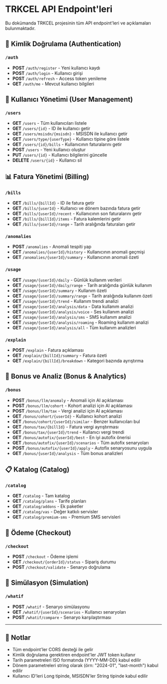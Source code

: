 # TRKCEL API Endpoint'leri

Bu dokümanda TRKCEL projesinin tüm API endpoint'leri ve açıklamaları bulunmaktadır.

## 🔐 Kimlik Doğrulama (Authentication)

### `/auth`
- **POST** `/auth/register` - Yeni kullanıcı kaydı
- **POST** `/auth/login` - Kullanıcı girişi
- **POST** `/auth/refresh` - Access token yenileme
- **GET** `/auth/me` - Mevcut kullanıcı bilgileri

## 👥 Kullanıcı Yönetimi (User Management)

### `/users`
- **GET** `/users` - Tüm kullanıcıları listele
- **GET** `/users/{id}` - ID ile kullanıcı getir
- **GET** `/users/msisdn/{msisdn}` - MSISDN ile kullanıcı getir
- **GET** `/users/type/{userType}` - Kullanıcı tipine göre listele
- **GET** `/users/{id}/bills` - Kullanıcının faturalarını getir
- **POST** `/users` - Yeni kullanıcı oluştur
- **PUT** `/users/{id}` - Kullanıcı bilgilerini güncelle
- **DELETE** `/users/{id}` - Kullanıcı sil

## 📊 Fatura Yönetimi (Billing)

### `/bills`
- **GET** `/bills/{billId}` - ID ile fatura getir
- **GET** `/bills/{userId}` - Kullanıcı ve dönem bazında fatura getir
- **GET** `/bills/{userId}/recent` - Kullanıcının son faturalarını getir
- **GET** `/bills/{billId}/items` - Fatura kalemlerini getir
- **GET** `/bills/{userId}/range` - Tarih aralığında faturaları getir

### `/anomalies`
- **POST** `/anomalies` - Anomali tespiti yap
- **GET** `/anomalies/{userId}/history` - Kullanıcının anomali geçmişi
- **GET** `/anomalies/{userId}/summary` - Kullanıcının anomali özeti

### `/usage`
- **GET** `/usage/{userId}/daily` - Günlük kullanım verileri
- **GET** `/usage/{userId}/daily/range` - Tarih aralığında günlük kullanım
- **GET** `/usage/{userId}/summary` - Kullanım özeti
- **GET** `/usage/{userId}/summary/range` - Tarih aralığında kullanım özeti
- **GET** `/usage/{userId}/trend` - Kullanım trendi analizi
- **GET** `/usage/{userId}/analysis/data` - Data kullanım analizi
- **GET** `/usage/{userId}/analysis/voice` - Ses kullanım analizi
- **GET** `/usage/{userId}/analysis/sms` - SMS kullanım analizi
- **GET** `/usage/{userId}/analysis/roaming` - Roaming kullanım analizi
- **GET** `/usage/{userId}/analysis/all` - Tüm kullanım analizleri

### `/explain`
- **POST** `/explain` - Fatura açıklaması
- **GET** `/explain/{billId}/summary` - Fatura özeti
- **GET** `/explain/{billId}/breakdown` - Kategori bazında ayrıştırma

## 🎁 Bonus ve Analiz (Bonus & Analytics)

### `/bonus`
- **POST** `/bonus/llm/anomaly` - Anomali için AI açıklaması
- **POST** `/bonus/llm/cohort` - Kohort analizi için AI açıklaması
- **POST** `/bonus/llm/tax` - Vergi analizi için AI açıklaması
- **GET** `/bonus/cohort/{userId}` - Kullanıcı kohort analizi
- **GET** `/bonus/cohort/{userId}/similar` - Benzer kullanıcıları bul
- **GET** `/bonus/tax/{billId}` - Fatura vergi ayrıştırması
- **GET** `/bonus/tax/{userId}/trend` - Kullanıcı vergi trendi
- **GET** `/bonus/autofix/{userId}/best` - En iyi autofix önerisi
- **GET** `/bonus/autofix/{userId}/scenarios` - Tüm autofix senaryoları
- **POST** `/bonus/autofix/{userId}/apply` - Autofix senaryosunu uygula
- **GET** `/bonus/{userId}/analysis` - Tüm bonus analizleri

## 📋 Katalog (Catalog)

### `/catalog`
- **GET** `/catalog` - Tam katalog
- **GET** `/catalog/plans` - Tarife planları
- **GET** `/catalog/addons` - Ek paketler
- **GET** `/catalog/vas` - Değer katkılı servisler
- **GET** `/catalog/premium-sms` - Premium SMS servisleri

## 🛒 Ödeme (Checkout)

### `/checkout`
- **POST** `/checkout` - Ödeme işlemi
- **GET** `/checkout/{orderId}/status` - Sipariş durumu
- **POST** `/checkout/validate` - Senaryo doğrulama

## 🔮 Simülasyon (Simulation)

### `/whatif`
- **POST** `/whatif` - Senaryo simülasyonu
- **GET** `/whatif/{userId}/scenarios` - Kullanıcı senaryoları
- **POST** `/whatif/compare` - Senaryo karşılaştırması

---

## 📝 Notlar

- Tüm endpoint'ler CORS desteği ile gelir
- Kimlik doğrulama gerektiren endpoint'ler JWT token kullanır
- Tarih parametreleri ISO formatında (YYYY-MM-DD) kabul edilir
- Dönem parametreleri string olarak (örn: "2024-01", "last-month") kabul edilir
- Kullanıcı ID'leri Long tipinde, MSISDN'ler String tipinde kabul edilir

